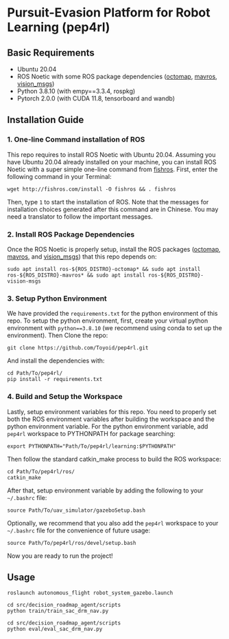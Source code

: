 # Pursuit-Evasion Platform for Robot Learning (pep4rl)

## Basic Requirements

- Ubuntu 20.04
- ROS Noetic with some ROS package dependencies ([octomap](https://wiki.ros.org/octomap), [mavros](https://wiki.ros.org/mavros), [vision_msgs](https://wiki.ros.org/vision_msgs))
- Python 3.8.10 (with empy==3.3.4, rospkg)
- Pytorch 2.0.0 (with CUDA 11.8, tensorboard and wandb)

## Installation Guide

### 1. One-line Command installation of ROS

This repo requires to install ROS Noetic with Ubuntu 20.04. Assuming you have Ubuntu 20.04 already installed on your machine, you can install ROS Noetic with a super simple one-line command from [fishros](https://github.com/fishros/install). First, enter the following command in your Terminal:

```commandline
wget http://fishros.com/install -O fishros && . fishros
```

Then, type `1` to start the installation of ROS. Note that the messages for installation choices generated after this command are in Chinese. You may need a translator to follow the important messages.

### 2. Install ROS Package Dependencies

Once the ROS Noetic is properly setup, install the ROS packages ([octomap](https://wiki.ros.org/octomap), [mavros](https://wiki.ros.org/mavros), and [vision_msgs](https://wiki.ros.org/vision_msgs)) that this repo depends on:

```commandline
sudo apt install ros-${ROS_DISTRO}-octomap* && sudo apt install ros-${ROS_DISTRO}-mavros* && sudo apt install ros-${ROS_DISTRO}-vision-msgs
```

### 3. Setup Python Environment

We have provided the `requirements.txt` for the python environment of this repo.
To setup the python environment, first, create your virtual python environment with `python==3.8.10` (we recommend using conda to set up the environment).
Then Clone the repo:

```commandline
git clone https://github.com/Toyoid/pep4rl.git
```

And install the dependencies with:

```commandline
cd Path/To/pep4rl/
pip install -r requirements.txt
```

### 4. Build and Setup the Workspace

Lastly, setup environment variables for this repo. You need to properly set both the ROS environment variables after building the workspace and the python environment variable.
For the python environment variable, add `pep4rl` workspace to PYTHONPATH for package searching:

```
export PYTHONPATH="Path/To/pep4rl/learning:$PYTHONPATH"
```

Then follow the standard catkin_make process to build the ROS workspace:

```commandline
cd Path/To/pep4rl/ros/
catkin_make
```

After that, setup environment variable by adding the following to your `~/.bashrc` file:

```commandline
source Path/To/uav_simulator/gazeboSetup.bash
```

Optionally, we recommend that you also add the `pep4rl` workspace to your `~/.bashrc` file for the convenience of future usage:

```commandline
source Path/To/pep4rl/ros/devel/setup.bash
```

Now you are ready to run the project!

## Usage

```
roslaunch autonomous_flight robot_system_gazebo.launch
```

```
cd src/decision_roadmap_agent/scripts
python train/train_sac_drm_nav.py
```

```
cd src/decision_roadmap_agent/scripts
python eval/eval_sac_drm_nav.py
```
